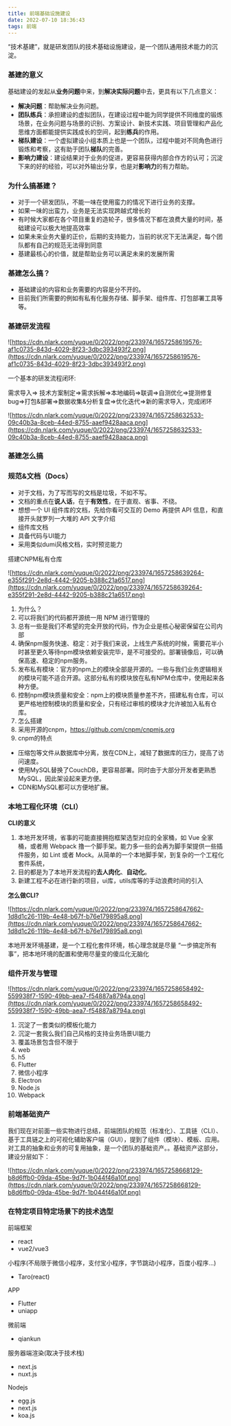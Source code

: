 ```yaml
---
title: 前端基础设施建设
date: 2022-07-10 18:36:43
tags: 前端
---
```


“技术基建”，就是研发团队的技术基础设施建设，是一个团队通用技术能力的沉淀。

### 基建的意义

基础建设的发起从**业务问题**中来，到**解决实际问题**中去，更具有以下几点意义：

- **解决问题**：帮助解决业务问题。
- **团队练兵**：承担建设的虚拟团队，在建设过程中能为同学提供不同维度的锻炼场景，在业务问题与场景的识别、方案设计、新技术实践、项目管理和产品化思维方面都能提供实践成长的空间，起到**练兵**的作用。
- **梯队建设**：一个虚拟建设小组本质上也是一个团队，过程中能对不同角色进行锻炼和考察，这有助于团队**梯队**的完善。
- **影响力建设**：建设结果对于业务的促进，更容易获得内部合作方的认可；沉淀下来的好的经验，可以对外输出分享，也是对**影响力**的有力帮助。

### 为什么搞基建？

- 对于一个研发团队，不能一味在使用蛮力的情况下进行业务的支撑。
- 如果一味的出蛮力，业务是无法实现跨越式增长的
- 有时候大家都在各个项目重复的造轮子，很多情况下都在浪费大量的时间，基础建设可以极大地提高效率
- 如果未来业务大量的正价，后期的支持能力，当前的状况下无法满足，每个团队都有自己的规范无法得到同意
- 基建最核心的价值，就是帮助业务可以满足未来的发展所需

### 基建怎么搞？

- 基础建设的内容和业务需要的内容是分不开的。
- 目前我们所需要的例如有私有化服务存储、脚手架、组件库、打包部署工具等等。

### 基建研发流程

![https://cdn.nlark.com/yuque/0/2022/png/233974/1657258619576-af1c0735-843d-4029-8f23-3dbc393493f2.png](https://cdn.nlark.com/yuque/0/2022/png/233974/1657258619576-af1c0735-843d-4029-8f23-3dbc393493f2.png)

一个基本的研发流程闭环:

需求导入=> 技术方案制定=>需求拆解=>本地编码=>联调=>自测优化=>提测修复bug=>打包&部署=>数据收集&分析复盘=>优化迭代=>新的需求导入，完成闭环

![https://cdn.nlark.com/yuque/0/2022/png/233974/1657258632533-09c40b3a-8ceb-44ed-8755-aaef9428aaca.png](https://cdn.nlark.com/yuque/0/2022/png/233974/1657258632533-09c40b3a-8ceb-44ed-8755-aaef9428aaca.png)

### 基建怎么搞

### 规范&文档（Docs）

- 对于文档，为了写而写的文档是垃圾，不如不写。
- 文档的重点在**说人话**，在于**有效性**，在于直观、省事、不绕。
- 想想一个 UI 组件库的文档，先给你看可交互的 Demo 再提供 API 信息，和直接开头就罗列一大堆的 API 文字介绍
- 组件库文档
- 具备代码与UI能力
- 采用类似dumi风格文档，实时预览能力

搭建CNPM私有仓库

![https://cdn.nlark.com/yuque/0/2022/png/233974/1657258639264-e355f291-2e8d-4442-9205-b388c21a6517.png](https://cdn.nlark.com/yuque/0/2022/png/233974/1657258639264-e355f291-2e8d-4442-9205-b388c21a6517.png)

1. 为什么？
2. 可以将我们的代码都开源统一用 NPM 进行管理的
3. 总有一些是我们不希望的完全开放的代码，作为企业是核心秘密保留在公司内部
4. 确保npm服务快速、稳定：对于我们来说，上线生产系统的时候，需要花半小时甚至更久等待npm模块依赖安装完毕，是不可接受的。部署镜像后，可以确保高速、稳定的npm服务。
5. 发布私有模块：官方的npm上的模块全部是开源的。一些与我们业务逻辑相关的模块可能不适合开源。这部分私有的模块放在私有NPM仓库中，使用起来各种方便。
6. 控制npm模块质量和安全：npm上的模块质量参差不齐，搭建私有仓库，可以更严格地控制模块的质量和安全，只有经过审核的模块才允许被加入私有仓库。
7. 怎么搭建
8. 采用开源的cnpm，https://github.com/cnpm/cnpmjs.org
9. cnpm的特点

- 压缩包等文件从数据库中分离，放在CDN上，减轻了数据库的压力，提高了访问速度。
- 使用MySQL替换了CouchDB，更容易部署。同时由于大部分开发者更熟悉MySQL，因此架设起来更方便。
- CDN和MySQL都可以方便地扩展。

### 本地工程化环境（CLI）

**CLI的意义**

1. 本地开发环境，省事的可能直接拥抱框架选型对应的全家桶，如 Vue 全家桶，或者用 Webpack 撸一个脚手架。能力多一些的会再为脚手架提供一些插件服务，如 Lint 或者 Mock。从简单的一个本地脚手架，到复杂的一个工程化套件系统，
2. 目的都是为了本地开发流程的**去人肉化**、**自动化**。
3. 新建工程不必在进行新的项目，ui库，utils库等的手动浪费时间的引入

**怎么做CLI?**

![https://cdn.nlark.com/yuque/0/2022/png/233974/1657258647662-1d8d1c26-119b-4e48-b67f-b76e179895a8.png](https://cdn.nlark.com/yuque/0/2022/png/233974/1657258647662-1d8d1c26-119b-4e48-b67f-b76e179895a8.png)

本地开发环境基建，是一个工程化套件环境，核心理念就是尽量 “一步搞定所有事”，把本地环境的配置和使用尽量变的傻瓜化无脑化

### 组件开发与管理

![https://cdn.nlark.com/yuque/0/2022/png/233974/1657258658492-559938f7-1590-49bb-aea7-f54887a8794a.png](https://cdn.nlark.com/yuque/0/2022/png/233974/1657258658492-559938f7-1590-49bb-aea7-f54887a8794a.png)

1. 沉淀了一套类似的模板化能力
2. 沉淀一套我么我们自己风格的支持业务场景UI能力
3. 覆盖场景包含但不限于
4. web
5. h5
6. Flutter
7. 微信小程序
8. Electron
9. Node.js
10. Webpack

### 前端基础资产

我们现在对前面一些实物进行总结，前端团队的规范（标准化）、工具链（CLI）、基于工具链之上的可视化辅助客户端（GUI），提到了组件（模块）、模板、应用。对工具的抽象和业务的可复用抽象，是一个团队的基础资产。。基础资产这部分，建设分层如下：

![https://cdn.nlark.com/yuque/0/2022/png/233974/1657258668129-b8d6ffb0-09da-45be-9d7f-1b044f46a10f.png](https://cdn.nlark.com/yuque/0/2022/png/233974/1657258668129-b8d6ffb0-09da-45be-9d7f-1b044f46a10f.png)

### 在特定项目特定场景下的技术选型

前端框架

- react
- vue2/vue3

小程序(不局限于微信小程序，支付宝小程序，字节跳动小程序，百度小程序...)

- Taro(react)

APP

- Flutter
- uniapp

微前端

- qiankun

服务器端渲染(取决于技术栈)

- next.js
- nuxt.js

Nodejs

- egg.js
- next.js
- koa.js